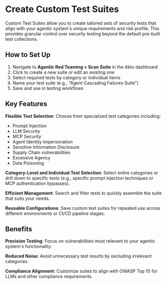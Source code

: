 # Create Custom Test Suites

Custom Test Suites allow you to create tailored sets of security tests that align with your agentic system's unique requirements and risk profile. This provides granular control over security testing beyond the default pre-built test collections.

## How to Set Up

1. Navigate to **Agentic Red Teaming > Scan Suite** in the Akto dashboard
2. Click to create a new suite or edit an existing one
3. Select required tests by category or individual items
4. Name your test suite (e.g., "Agent Cascading Failures Suite")
5. Save and use in testing workflows

## Key Features

**Flexible Test Selection**: Choose from specialized test categories including:
- Prompt Injection
- LLM Security
- MCP Security
- Agent Identity Impersonation
- Sensitive Information Disclosure
- Supply Chain vulnerabilities
- Excessive Agency
- Data Poisoning

**Category-Level and Individual Test Selection**: Select entire categories or drill down to specific tests (e.g., specific prompt injection techniques or MCP authentication bypasses).

**Efficient Management**: Search and filter tests to quickly assemble the suite that suits your needs.

**Reusable Configurations**: Save custom test suites for repeated use across different environments or CI/CD pipeline stages.

## Benefits

**Precision Testing**: Focus on vulnerabilities most relevant to your agentic system's functionality.

**Reduced Noise**: Avoid unnecessary test results by excluding irrelevant categories.

**Compliance Alignment**: Customize suites to align with OWASP Top 10 for LLMs and other compliance requirements.
